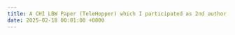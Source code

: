 ```yaml
---
title: A CHI LBW Paper (TeleHopper) which I participated as 2nd author, was conditionally accepted!
date: 2025-02-18 00:01:00 +0800
---
```

